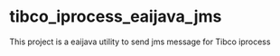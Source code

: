 # tibco_iprocess_eaijava_jms
This project is a eaijava utility to send jms message for Tibco iprocess

